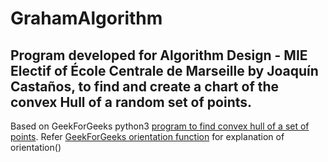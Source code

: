 # GrahamAlgorithm

## Program developed for Algorithm Design - MIE Electif of École Centrale de Marseille	by Joaquín Castaños, to find and create a chart of the convex Hull of a random set of points.

Based on GeekForGeeks python3 [program to find convex hull of a set of points](https://www.geeksforgeeks.org/convex-hull-set-2-graham-scan/). Refer [GeekForGeeks orientation function](https://www.geeksforgeeks.org/orientation-3-ordered-points/) for explanation of orientation()